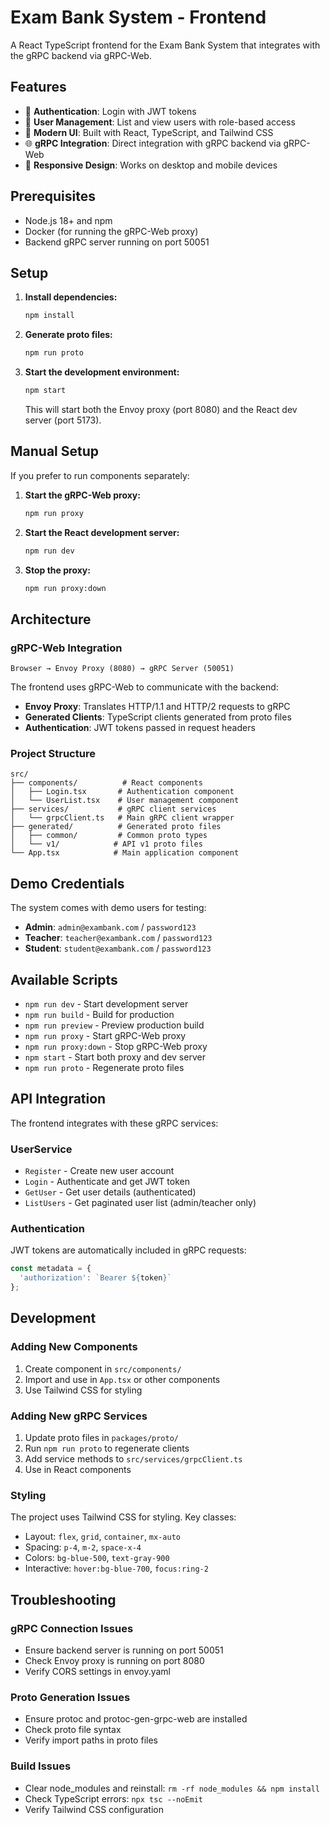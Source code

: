 # Exam Bank System - Frontend

A React TypeScript frontend for the Exam Bank System that integrates with the gRPC backend via gRPC-Web.

## Features

- 🔐 **Authentication**: Login with JWT tokens
- 👥 **User Management**: List and view users with role-based access
- 🎨 **Modern UI**: Built with React, TypeScript, and Tailwind CSS
- 🌐 **gRPC Integration**: Direct integration with gRPC backend via gRPC-Web
- 📱 **Responsive Design**: Works on desktop and mobile devices

## Prerequisites

- Node.js 18+ and npm
- Docker (for running the gRPC-Web proxy)
- Backend gRPC server running on port 50051

## Setup

1. **Install dependencies:**
   ```bash
   npm install
   ```

2. **Generate proto files:**
   ```bash
   npm run proto
   ```

3. **Start the development environment:**
   ```bash
   npm start
   ```
   This will start both the Envoy proxy (port 8080) and the React dev server (port 5173).

## Manual Setup

If you prefer to run components separately:

1. **Start the gRPC-Web proxy:**
   ```bash
   npm run proxy
   ```

2. **Start the React development server:**
   ```bash
   npm run dev
   ```

3. **Stop the proxy:**
   ```bash
   npm run proxy:down
   ```

## Architecture

### gRPC-Web Integration

```
Browser → Envoy Proxy (8080) → gRPC Server (50051)
```

The frontend uses gRPC-Web to communicate with the backend:
- **Envoy Proxy**: Translates HTTP/1.1 and HTTP/2 requests to gRPC
- **Generated Clients**: TypeScript clients generated from proto files
- **Authentication**: JWT tokens passed in request headers

### Project Structure

```
src/
├── components/          # React components
│   ├── Login.tsx       # Authentication component
│   └── UserList.tsx    # User management component
├── services/           # gRPC client services
│   └── grpcClient.ts   # Main gRPC client wrapper
├── generated/          # Generated proto files
│   ├── common/         # Common proto types
│   └── v1/            # API v1 proto files
└── App.tsx            # Main application component
```

## Demo Credentials

The system comes with demo users for testing:

- **Admin**: `admin@exambank.com` / `password123`
- **Teacher**: `teacher@exambank.com` / `password123`  
- **Student**: `student@exambank.com` / `password123`

## Available Scripts

- `npm run dev` - Start development server
- `npm run build` - Build for production
- `npm run preview` - Preview production build
- `npm run proxy` - Start gRPC-Web proxy
- `npm run proxy:down` - Stop gRPC-Web proxy
- `npm start` - Start both proxy and dev server
- `npm run proto` - Regenerate proto files

## API Integration

The frontend integrates with these gRPC services:

### UserService
- `Register` - Create new user account
- `Login` - Authenticate and get JWT token
- `GetUser` - Get user details (authenticated)
- `ListUsers` - Get paginated user list (admin/teacher only)

### Authentication
JWT tokens are automatically included in gRPC requests:
```typescript
const metadata = {
  'authorization': `Bearer ${token}`
};
```

## Development

### Adding New Components
1. Create component in `src/components/`
2. Import and use in `App.tsx` or other components
3. Use Tailwind CSS for styling

### Adding New gRPC Services
1. Update proto files in `packages/proto/`
2. Run `npm run proto` to regenerate clients
3. Add service methods to `src/services/grpcClient.ts`
4. Use in React components

### Styling
The project uses Tailwind CSS for styling. Key classes:
- Layout: `flex`, `grid`, `container`, `mx-auto`
- Spacing: `p-4`, `m-2`, `space-x-4`
- Colors: `bg-blue-500`, `text-gray-900`
- Interactive: `hover:bg-blue-700`, `focus:ring-2`

## Troubleshooting

### gRPC Connection Issues
- Ensure backend server is running on port 50051
- Check Envoy proxy is running on port 8080
- Verify CORS settings in envoy.yaml

### Proto Generation Issues
- Ensure protoc and protoc-gen-grpc-web are installed
- Check proto file syntax
- Verify import paths in proto files

### Build Issues
- Clear node_modules and reinstall: `rm -rf node_modules && npm install`
- Check TypeScript errors: `npx tsc --noEmit`
- Verify Tailwind CSS configuration
